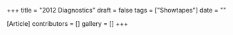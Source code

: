 +++
title = "2012 Diagnostics"
draft = false
tags = ["Showtapes"]
date = ""

[Article]
contributors = []
gallery = []
+++